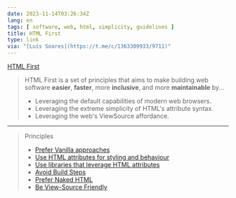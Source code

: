 ```yaml
---
date: 2023-11-14T03:26:34Z
lang: en
tags: [ software, web, html, simplicity, guidelines ]
title: HTML First
type: link
via: "[Luís Soares](https://t.me/c/1363309933/9711)"
---
```


[HTML First](https://html-first.com/)

> HTML First is a set of principles that aims to make building web software **easier**, **faster**, more **inclusive**, and more **maintainable** by...
>
> * Leveraging the default capabilities of modern web browsers.
> * Leveraging the extreme simplicity of HTML's attribute syntax.
> * Leveraging the web's ViewSource affordance.

---

> Principles
>
> * [Prefer Vanilla approaches](https://html-first.com/#vanilla-approaches)
> * [Use HTML attributes for styling and behaviour](https://html-first.com/#attributes-for-styling-behaviour)
> * [Use libraries that leverage HTML attributes](https://html-first.com/#attributes-for-libraries)
> * [Avoid Build Steps](https://html-first.com/#build-steps)
> * [Prefer Naked HTML](https://html-first.com/#naked-html)
> * [Be View-Source Friendly](https://html-first.com/#view-source)
